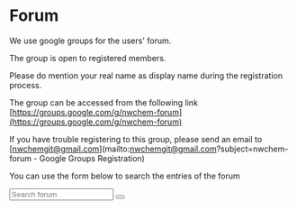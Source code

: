# Forum

We use google groups for the users' forum.  

The group is open to registered members.

Please do mention your real name as display  name during the registration process.


The group can be accessed from the following link  
[https://groups.google.com/g/nwchem-forum](https://groups.google.com/g/nwchem-forum)

If you have trouble registering to this group, please send an email to [nwchemgit@gmail.com](mailto:nwchemgit@gmail.com?subject=nwchem-forum - Google Groups Registration)

You can use the form below to search the entries of the forum
<!-- Load icon library -->
<!--link rel="stylesheet" href="https://cdnjs.cloudflare.com/ajax/libs/font-awesome/4.7.0/css/font-awesome.min.css"-->

<form action="https://groups.google.com/g/nwchem-forum/search" class="searchform" method="get" name="searchform" target="_blank">
<input autocomplete="on" class="form-control search" name="q" placeholder="Search forum" required="required"  type="text">
<button type="submit"><i class="fa fa-search"></i></button>
</form>
